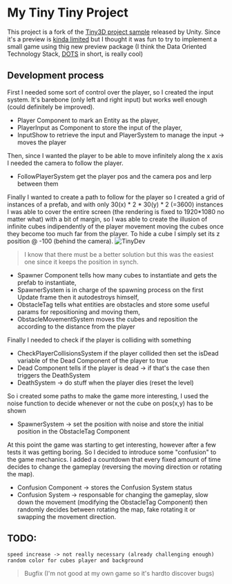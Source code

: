 # My Tiny Tiny Project
This project is a fork of the [Tiny3D project sample](https://github.com/Unity-Technologies/ProjectTinySamples/tree/master/Tiny3D) released by Unity.
Since it's a preview is [kinda limited](https://docs.google.com/document/d/1A8hen2hLFY5FLkC5gd3JP2Z-IpHfnAX-CpYLK3aOdwA/edit#) but I thought it was fun to try to implement a small game using thig new preview package (I think the Data Oriented Technology Stack, [DOTS](https://unity.com/dots) in short, is really cool)

## Development process
First I needed some sort of control over the player, so I created the input system.
It's barebone (only left and right input) but works well enough (could definitely be improved).
- Player Component to mark an Entity as the player,
- PlayerInput as Component to store the input of the player,
- InputShow to retrieve the input and PlayerSystem to manage the input -> moves the player
 
Then, since I wanted the player to be able to move infinitely along the x axis I needed the camera to follow the player.
- FollowPlayerSystem get the player pos and the camera pos and lerp between them

Finally I wanted to create a path to follow for the player so I created a grid of instances of a prefab, and with only 30(x) * 2 * 30(y) * 2 (=3600) instances I was able to cover the entire screen (the rendering is fixed to 1920*1080 no matter what) with a bit of margin, so I was able to create the illusion of infinite cubes indipendently of the player movement moving the cubes once they become too much far from the player.
To hide a cube I simply set its z position @ -100 (behind the camera).
![TinyDev](https://user-images.githubusercontent.com/15329035/72682762-f4081380-3ad0-11ea-8932-442fd849eb40.png)
>I know that there must be a better solution but this was the easiest one since it keeps the position in synch.

- Spawner Component tells how many cubes to instantiate and gets the prefab to instantiate,
- SpawnerSystem is in charge of the spawning process on the first Update frame then it autodestroys himself,
- ObstacleTag tells what entities are obstacles and store some useful params for repositioning and moving them,
- ObstacleMovementSystem moves the cubes and reposition the according to the distance from the player

Finally I needed to check if the player is colliding with something
- CheckPlayerCollisionsSystem if the player collided then set the isDead variable of the Dead Component of the player to true 
- Dead Component tells if the player is dead -> if that's the case then triggers the DeathSystem
- DeathSystem -> do stuff when the player dies (reset the level)

So i created some paths to make the game more interesting, I used the noise function to decide whenever or not the cube on pos(x,y) has to be shown
- SpawnerSystem -> set the position with noise and store the initial position in the ObstacleTag Component

At this point the game was starting to get interesting, however after a few tests it was getting boring. So I decided to introduce some "confusion" to the game mechanics.
I added a countdown that every fixed amount of time decides to change the gameplay (reversing the moving direction or rotating the map).
- Confusion Component -> stores the Confusion System status
- Confusion System -> responsable for changing the gameplay, slow down the movement (modifying the ObstacleTag Component) then randomly decides between rotating the map, fake rotating it or swapping the movement direction.


## TODO:
	speed increase -> not really necessary (already challenging enough)
	random color for cubes player and background

> Bugfix (I'm not good at my own game so it's hardto discover bugs)
